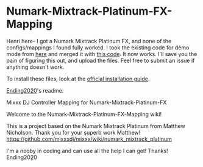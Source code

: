 # Numark-Mixtrack-Platinum-FX-Mapping

Henri here- I got a Numark Mixtrack Platinum FX, and none of the configs/mappings I found fully worked. I took the existing code for demo mode from [here](https://github.com/istankovic/Numark-Mixtrack-Platinum-FX) and merged it with [this code](https://github.com/ending2020/Numark-Mixtrack-Platinum-FX-Mapping). It now works. I'll save you the pain of figuring this out, and upload the files. Feel free to submit an issue if anything doesn't work.

To install these files, look at the [official installation guide](https://manual.mixxx.org/2.3/en/chapters/controlling_mixxx.html#installing-a-mapping-from-the-forum).

[Ending2020](https://github.com/ending2020)'s readme:

Mixxx DJ Controller Mapping for Numark-Mixtrack-Platinum-FX


Welcome to the Numark-Mixtrack-Platinum-FX-Mapping wiki!

This is a project based on the Numark Mixtrack Platinum from Matthew Nicholson. Thank you for your superb work Matthew! https://github.com/mixxxdj/mixxx/wiki/numark_mixtrack_platinum

I'm a nooby in coding and can use all the help I can get!
Thanks!
Ending2020
